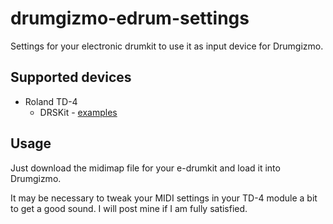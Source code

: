 # drumgizmo-edrum-settings
Settings for your electronic drumkit to use it as input device for Drumgizmo.

## Supported devices
* Roland TD-4
  * DRSKit - [examples](https://soundcloud.com/h-kunert/sets/drumgizmo-roland-td4)

## Usage
Just download the midimap file for your e-drumkit and load it into Drumgizmo.

It may be necessary to tweak your MIDI settings in your TD-4 module a bit to get a good sound. 
I will post mine if I am fully satisfied.
